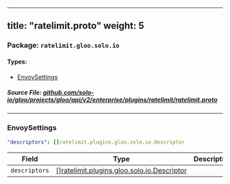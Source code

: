 
---
title: "ratelimit.proto"
weight: 5
---

<!-- Code generated by solo-kit. DO NOT EDIT. -->


### Package: `ratelimit.gloo.solo.io` 
#### Types:


- [EnvoySettings](#envoysettings)
  



##### Source File: [github.com/solo-io/gloo/projects/gloo/api/v2/enterprise/plugins/ratelimit/ratelimit.proto](https://github.com/solo-io/gloo/blob/master/projects/gloo/api/v2/enterprise/plugins/ratelimit/ratelimit.proto)





---
### EnvoySettings



```yaml
"descriptors": []ratelimit.plugins.gloo.solo.io.Descriptor

```

| Field | Type | Description | Default |
| ----- | ---- | ----------- |----------- | 
| `descriptors` | [[]ratelimit.plugins.gloo.solo.io.Descriptor](../../../../../v1/enterprise/plugins/ratelimit/ratelimit.proto.sk#descriptor) |  |  |





<!-- Start of HubSpot Embed Code -->
<script type="text/javascript" id="hs-script-loader" async defer src="//js.hs-scripts.com/5130874.js"></script>
<!-- End of HubSpot Embed Code -->
